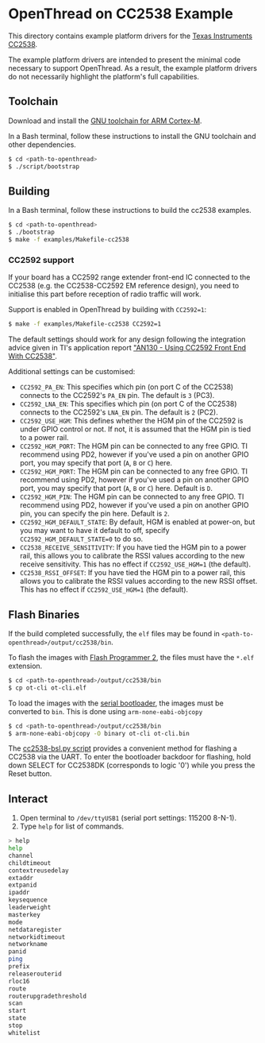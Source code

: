 # OpenThread on CC2538 Example

This directory contains example platform drivers for the [Texas Instruments CC2538][cc2538].

[cc2538]: http://www.ti.com/product/CC2538

The example platform drivers are intended to present the minimal code necessary to support OpenThread. As a result, the example platform drivers do not necessarily highlight the platform's full capabilities.

## Toolchain

Download and install the [GNU toolchain for ARM Cortex-M][gnu-toolchain].

[gnu-toolchain]: https://developer.arm.com/tools-and-software/open-source-software/developer-tools/gnu-toolchain/gnu-rm

In a Bash terminal, follow these instructions to install the GNU toolchain and other dependencies.

```bash
$ cd <path-to-openthread>
$ ./script/bootstrap
```

## Building

In a Bash terminal, follow these instructions to build the cc2538 examples.

```bash
$ cd <path-to-openthread>
$ ./bootstrap
$ make -f examples/Makefile-cc2538
```

### CC2592 support

If your board has a CC2592 range extender front-end IC connected to the CC2538 (e.g. the CC2538-CC2592 EM reference design), you need to initialise this part before reception of radio traffic will work.

Support is enabled in OpenThread by building with `CC2592=1`:

```bash
$ make -f examples/Makefile-cc2538 CC2592=1
```

The default settings should work for any design following the integration advice given in TI's application report ["AN130 - Using CC2592 Front End With CC2538"](http://www.ti.com/lit/pdf/swra447).

Additional settings can be customised:

- `CC2592_PA_EN`: This specifies which pin (on port C of the CC2538) connects to the CC2592's `PA_EN` pin. The default is `3` (PC3).
- `CC2592_LNA_EN`: This specifies which pin (on port C of the CC2538) connects to the CC2592's `LNA_EN` pin. The default is `2` (PC2).
- `CC2592_USE_HGM`: This defines whether the HGM pin of the CC2592 is under GPIO control or not. If not, it is assumed that the HGM pin is tied to a power rail.
- `CC2592_HGM_PORT`: The HGM pin can be connected to any free GPIO. TI recommend using PD2, however if you've used a pin on another GPIO port, you may specify that port (`A`, `B` or `C`) here.
- `CC2592_HGM_PORT`: The HGM pin can be connected to any free GPIO. TI recommend using PD2, however if you've used a pin on another GPIO port, you may specify that port (`A`, `B` or `C`) here. Default is `D`.
- `CC2592_HGM_PIN`: The HGM pin can be connected to any free GPIO. TI recommend using PD2, however if you've used a pin on another GPIO pin, you can specify the pin here. Default is `2`.
- `CC2592_HGM_DEFAULT_STATE`: By default, HGM is enabled at power-on, but you may want to have it default to off, specify `CC2592_HGM_DEFAULT_STATE=0` to do so.
- `CC2538_RECEIVE_SENSITIVITY`: If you have tied the HGM pin to a power rail, this allows you to calibrate the RSSI values according to the new receive sensitivity. This has no effect if `CC2592_USE_HGM=1` (the default).
- `CC2538_RSSI_OFFSET`: If you have tied the HGM pin to a power rail, this allows you to calibrate the RSSI values according to the new RSSI offset. This has no effect if `CC2592_USE_HGM=1` (the default).

## Flash Binaries

If the build completed successfully, the `elf` files may be found in `<path-to-openthread>/output/cc2538/bin`.

To flash the images with [Flash Programmer 2][ti-flash-programmer-2], the files must have the `*.elf` extension.

```bash
$ cd <path-to-openthread>/output/cc2538/bin
$ cp ot-cli ot-cli.elf
```

To load the images with the [serial bootloader][ti-cc2538-bootloader], the images must be converted to `bin`. This is done using `arm-none-eabi-objcopy`

```bash
$ cd <path-to-openthread>/output/cc2538/bin
$ arm-none-eabi-objcopy -O binary ot-cli ot-cli.bin
```

The [cc2538-bsl.py script][cc2538-bsl-tool] provides a convenient method for flashing a CC2538 via the UART. To enter the bootloader backdoor for flashing, hold down SELECT for CC2538DK (corresponds to logic '0') while you press the Reset button.

[ti-flash-programmer-2]: http://www.ti.com/tool/flash-programmer
[ti-cc2538-bootloader]: http://www.ti.com/lit/an/swra466a/swra466a.pdf
[cc2538-bsl-tool]: https://github.com/JelmerT/cc2538-bsl

## Interact

1. Open terminal to `/dev/ttyUSB1` (serial port settings: 115200 8-N-1).
2. Type `help` for list of commands.

```bash
> help
help
channel
childtimeout
contextreusedelay
extaddr
extpanid
ipaddr
keysequence
leaderweight
masterkey
mode
netdataregister
networkidtimeout
networkname
panid
ping
prefix
releaserouterid
rloc16
route
routerupgradethreshold
scan
start
state
stop
whitelist
```
